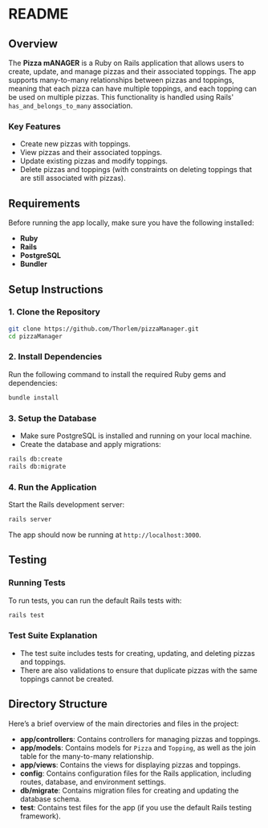 # **README**

## Overview

The **Pizza mANAGER** is a Ruby on Rails application that allows users to create, update, and manage pizzas and their associated toppings. The app supports many-to-many relationships between pizzas and toppings, meaning that each pizza can have multiple toppings, and each topping can be used on multiple pizzas. This functionality is handled using Rails' `has_and_belongs_to_many` association.

### Key Features
- Create new pizzas with toppings.
- View pizzas and their associated toppings.
- Update existing pizzas and modify toppings.
- Delete pizzas and toppings (with constraints on deleting toppings that are still associated with pizzas).

## Requirements

Before running the app locally, make sure you have the following installed:

- **Ruby**
- **Rails**
- **PostgreSQL** 
- **Bundler**

## Setup Instructions

### 1. Clone the Repository

```bash
git clone https://github.com/Thorlem/pizzaManager.git
cd pizzaManager
```

### 2. Install Dependencies

Run the following command to install the required Ruby gems and dependencies:

```bash
bundle install
```

### 3. Setup the Database

- Make sure PostgreSQL is installed and running on your local machine.
- Create the database and apply migrations:

```bash
rails db:create
rails db:migrate
```

### 4. Run the Application

Start the Rails development server:

```bash
rails server
```

The app should now be running at `http://localhost:3000`.

## Testing

### Running Tests

To run tests, you can run the default Rails tests with:

```bash
rails test
```

### Test Suite Explanation
- The test suite includes tests for creating, updating, and deleting pizzas and toppings.
- There are also validations to ensure that duplicate pizzas with the same toppings cannot be created.

## Directory Structure

Here’s a brief overview of the main directories and files in the project:

- **app/controllers**: Contains controllers for managing pizzas and toppings.
- **app/models**: Contains models for `Pizza` and `Topping`, as well as the join table for the many-to-many relationship.
- **app/views**: Contains the views for displaying pizzas and toppings.
- **config**: Contains configuration files for the Rails application, including routes, database, and environment settings.
- **db/migrate**: Contains migration files for creating and updating the database schema.
- **test**: Contains test files for the app (if you use the default Rails testing framework).
